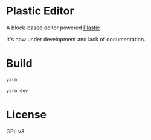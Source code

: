 # Plastic Editor

A block-based editor powered [Plastic](https://github.com/djyde/plastic)

It's now under development and lack of documentation.

# Build

```bash
yarn

yarn dev
```

# License

GPL v3